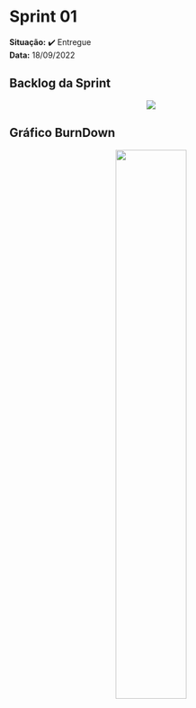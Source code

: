 # Sprint 01
**Situação:** ✔️ Entregue <br>
**Data:** 18/09/2022 

## Backlog da Sprint

<p align="center">
 <img src="https://user-images.githubusercontent.com/80851038/190933200-8712c681-47c0-451e-967b-9e84e7a719cf.png">
</p>

## Gráfico BurnDown

<p align="center">
 <img src="https://user-images.githubusercontent.com/80851038/190933059-14ba9ff5-9d7b-43e6-80a7-4091ff8ef9e3.png" width="50%">
</p>

